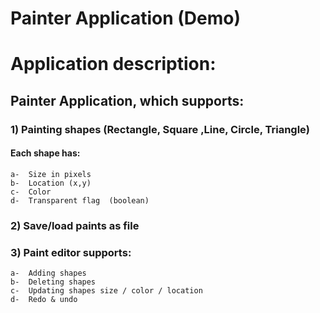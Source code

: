 # Painter Application (Demo)

# Application description:
## Painter Application, which supports:
### 1) Painting shapes (Rectangle, Square ,Line, Circle, Triangle)
#### Each shape has:
    a-	Size in pixels
    b-	Location (x,y)
    c-	Color
    d-	Transparent flag  (boolean)
### 2) Save/load paints as file
### 3) Paint editor supports:
    a-	Adding shapes
    b-	Deleting shapes
    c-	Updating shapes size / color / location
    d-	Redo & undo
